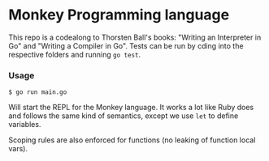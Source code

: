 # Monkey Programming language

This repo is a codealong to Thorsten Ball's books: "Writing an Interpreter in Go" and "Writing a Compiler in Go". Tests can be run by cding into the respective folders and running `go test`.

### Usage
```
$ go run main.go
```

Will start the REPL for the Monkey language. It works a lot like Ruby does and follows the same kind of semantics, except we use `let` to define variables.

Scoping rules are also enforced for functions (no leaking of function local vars).